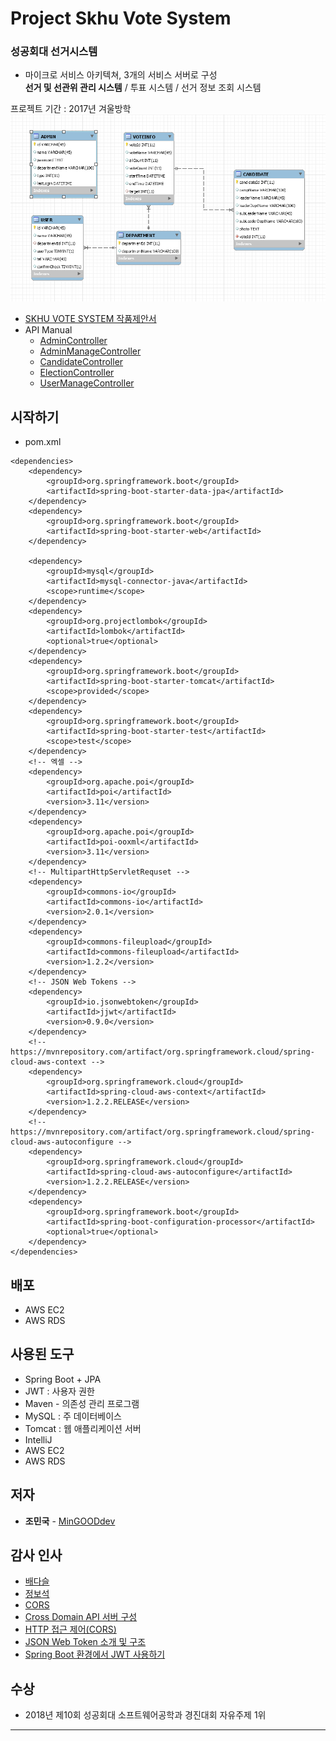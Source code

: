 # Project Skhu Vote System
### 성공회대 선거시스템
* 마이크로 서비스 아키텍쳐, 3개의 서비스 서버로 구성<br/>
**선거 및 선관위 관리 시스템** / 투표 시스템 / 선거 정보 조회 시스템<br/>

프로젝트 기간 : 2017년 겨울방학<br/>
![Database](./img/skhuvoteDB.PNG)
* [SKHU VOTE SYSTEM 작품제안서](./document/skhuvote_manual.pdf)
* API Manual
    * [AdminController](./apidoc/AdminController.md)
    * [AdminManageController](./apidoc/AdminManageController.md)
    * [CandidateController](./apidoc/CandidateController.md)
    * [ElectionController](./apidoc/ElectionController.md)
    * [UserManageController](./apidoc/UserManageController.md)

## 시작하기
* pom.xml

```
<dependencies>
    <dependency>
        <groupId>org.springframework.boot</groupId>
        <artifactId>spring-boot-starter-data-jpa</artifactId>
    </dependency>
    <dependency>
        <groupId>org.springframework.boot</groupId>
        <artifactId>spring-boot-starter-web</artifactId>
    </dependency>

    <dependency>
        <groupId>mysql</groupId>
        <artifactId>mysql-connector-java</artifactId>
        <scope>runtime</scope>
    </dependency>
    <dependency>
        <groupId>org.projectlombok</groupId>
        <artifactId>lombok</artifactId>
        <optional>true</optional>
    </dependency>
    <dependency>
        <groupId>org.springframework.boot</groupId>
        <artifactId>spring-boot-starter-tomcat</artifactId>
        <scope>provided</scope>
    </dependency>
    <dependency>
        <groupId>org.springframework.boot</groupId>
        <artifactId>spring-boot-starter-test</artifactId>
        <scope>test</scope>
    </dependency>
    <!-- 엑셀 -->
    <dependency>
        <groupId>org.apache.poi</groupId>
        <artifactId>poi</artifactId>
        <version>3.11</version>
    </dependency>
    <dependency>
        <groupId>org.apache.poi</groupId>
        <artifactId>poi-ooxml</artifactId>
        <version>3.11</version>
    </dependency>
    <!-- MultipartHttpServletRequset -->
    <dependency>
        <groupId>commons-io</groupId>
        <artifactId>commons-io</artifactId>
        <version>2.0.1</version>
    </dependency>
    <dependency>
        <groupId>commons-fileupload</groupId>
        <artifactId>commons-fileupload</artifactId>
        <version>1.2.2</version>
    </dependency>
    <!-- JSON Web Tokens -->
    <dependency>
        <groupId>io.jsonwebtoken</groupId>
        <artifactId>jjwt</artifactId>
        <version>0.9.0</version>
    </dependency>
    <!-- https://mvnrepository.com/artifact/org.springframework.cloud/spring-cloud-aws-context -->
    <dependency>
        <groupId>org.springframework.cloud</groupId>
        <artifactId>spring-cloud-aws-context</artifactId>
        <version>1.2.2.RELEASE</version>
    </dependency>
    <!-- https://mvnrepository.com/artifact/org.springframework.cloud/spring-cloud-aws-autoconfigure -->
    <dependency>
        <groupId>org.springframework.cloud</groupId>
        <artifactId>spring-cloud-aws-autoconfigure</artifactId>
        <version>1.2.2.RELEASE</version>
    </dependency>
    <dependency>
        <groupId>org.springframework.boot</groupId>
        <artifactId>spring-boot-configuration-processor</artifactId>
        <optional>true</optional>
    </dependency>
</dependencies>
```

## 배포

* AWS EC2
* AWS RDS

## 사용된 도구

* Spring Boot + JPA
* JWT : 사용자 권한
* Maven - 의존성 관리 프로그램
* MySQL : 주 데이터베이스
* Tomcat : 웹 애플리케이션 서버
* IntelliJ
* AWS EC2
* AWS RDS

## 저자

* **조민국** - [MinGOODdev](https://github.com/MinGOODdev)

## 감사 인사
* [배다슬](https://github.com/bghgu)
* [정보석](https://github.com/jewelism)
* [CORS](http://homoefficio.github.io/2015/07/21/Cross-Origin-Resource-Sharing/)
* [Cross Domain API 서버 구성](https://www.popit.kr/corss-domain-api-%EC%84%9C%EB%B2%84-%EA%B5%AC%EC%84%B1/)
* [HTTP 접근 제어(CORS)](https://developer.mozilla.org/ko/docs/Web/HTTP/Access_control_CORS)
* [JSON Web Token 소개 및 구조](https://velopert.com/2389)
* [Spring Boot 환경에서 JWT 사용하기](http://alwayspr.tistory.com/8)


## 수상

* 2018년 제10회 성공회대 소프트웨어공학과 경진대회 자유주제 1위

---


